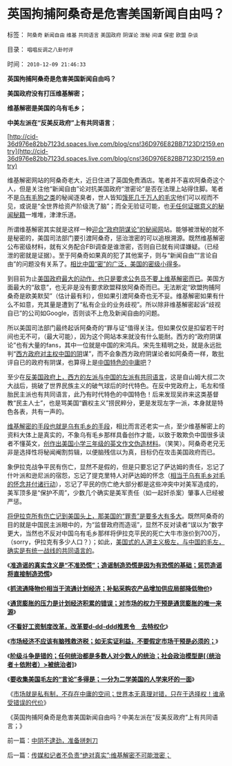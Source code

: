 # 英国拘捕阿桑奇是危害美国新闻自由吗？

标签： `阿桑奇` `新闻自由` `维基` `共同语言` `美国政府` `阴谋论` `泄秘` `间谍` `保密` `欧盟` `杂谈` 

目录： `唱唱反调之八卦时评`

时间： `2010-12-09 21:46:33`

**英国拘捕阿桑奇是危害美国新闻自由吗？**

**美国政府没有打压维基解密；**

**维基解密是美国的乌有毛乡；**

**中美左派在“反美反政府”上有共同语言**；

[http://cid-36d976e82bb7123d.spaces.live.com/blog/cns!36D976E82BB7123D!2159.entry](http://cid-36d976e82bb7123d.spaces.live.com/blog/cns!36D976E82BB7123D!2159.entry)

维基解密网站的阿桑奇老大，近日住进了英国免费酒店。笔者并不喜欢阿桑奇这个人，但是关注他“新闻自由”论对抗美国政府“泄密论”是否在法理上站得住脚。笔者不是[乌有毛狗之类](http://hi.baidu.com/darthchn/blog/item/369488acf4033d004a36d633.html)的秘闻逐臭者，世人皆知[饿死几千万人的毛灾](http://cid-36d976e82bb7123d.spaces.live.com/blog/cns!36D976E82BB7123D!1674.entry)他们可以视而不见，或说是“全世界给资产阶级洗了脑”；而全无验证可能，也[无任何证据意义的秘闻秘籍](../../../2010/4/19/“秘闻秘籍决定论”唯心历史和现实观体现的“国民文化.md)一堆堆，津津乐道。

所谓维基解密其实就是这样一种[迎合“政府阴谋论”的秘闻网](../../../2010/10/12/方舟子司法阴谋论没道理，公检法此案无失误.md)站。能够被泄秘的就不是秘密的，美国司法部门要引渡阿桑奇，惩治泄密的可以追根溯源。既然维基解密公布密级材料，就有义务配合FBI调查是谁泄密，否则自已就有间谍嫌疑。（已经泄的密就是证据）。至于阿桑奇如果真的犯了其他案子，则与“新闻自由”“言论自由”的问题没有关系了。[相比中国“密”的广泛，美国的密级小得多](../../../2010/3/16/部分世界古代史是今天的国家机密.md)。

到目前为止[美国政府最大的动作，也只是要求公务员不要上维基解密而已](../../../2010/7/29/只有特权才能危害市场经济.md)。美国方面最大的“敌意”，也无非是没有要求欧盟释放阿桑奇而已。无法断定“欧盟拘捕阿桑奇是欧美默契”（估计最有利），但如果引渡阿桑奇也无不妥。维基解密如果有什么不如意，充其量是遭到了“私有企业的业务歧视”。所以除非维基解密起诉“歧视自已”的公司如Google，否则谈不上危及新闻自由的问题。

所以美国司法部门最终起诉阿桑奇的“罪与证”值得关注。但如果仅仅是扣留若干时间也无不可，（最大可能），因为这个网站本来就没有什么能耐。西方的“政府阴谋论”也有大量的fans，其中一位就是中国的宋鸿兵。宋先生精明之处，就是永远批判“[西方政府对主权中国的阴](../../../2008/10/20/民族主义阴谋论不受欢迎.md)谋”，而不会象西方政府阴谋论者如阿桑奇一样，敢批评自已的政府有阴谋，也算得上是[中国特色的中庸吧](http://darthvad.blog.sohu.com/132381039.html)？

至少在[反美国政府上，西方的左派与中国的左派有共同语言](http://darthvad.blog.sohu.com/161146952.html)，这是自山姆大叔二次大战后，挑破了世界民族主义的破气球后的时代特色。在反中党政府上，毛左和怪胎民主派也有共同语言，此乃有时代特色的中国特色！后来发现吴祚来这类基督教“民主人士”，也是骂美国“霸权主义”捞民粹分，更是发现左字一派，本身就是特色各表，共有一声的。

[维基解密的手段也就是乌有毛乡的手段](http://hi.baidu.com/darthchn/blog/item/ed4ad95838c09f232934f03c.html)，相比而言还老实一点，至少维基解密上的资料大体上是真实的，不象乌有毛乡那样具备创作才能，以致于敢欺负中国很多读者不懂英文，[创作出美国小学三年级的英文作文伪造材料](http://cid-36d976e82bb7123d.spaces.live.com/blog/cns!36D976E82BB7123D!1898.entry)。（笑笑）。阿桑奇老兄无非是选择性将秘闻阉割剪辑，以便脑残信以为真，目标仍在攻击美国政府而已。

象伊拉克战争平民有伤亡，显然不是假的，但是只要忘记了萨达姆的责任，忘记了什叶派和逊尼派的宿怨，忘记了提克里特人对萨达姆的怀念（[相当于乌有毛乡对毛的怀念并付诸行动](http://hi.baidu.com/darthchn/blog/item/369488acf4033d004a36d633.html)），忘记了平民的伤亡绝大部分都是这些冲突中对美军造成的，美军顶多是“保护不周”，少数几个确实是美军责任（如一起奸杀案）肇事人已经被严惩。

[将伊拉克所有伤亡记到美国头上，那美国的“罪责”是要多大有多大](../../../2010/10/9/波普尔批判的选择性采证和马克思的创造性伪证.md)。既然阿桑奇的目的就是中国民主派眼中的，为“监督政府而造谣”，显然不反对读者“误以为”数字更大，当然也不反对中国乌有毛乡那样将伊拉克平民的死亡大牛市涨价到700万，（sorry，伊拉克有多少人口？）；如此，[美国式的人道主义极左，与中国的毛左，确实是有统一战线的共同语言的](../../../2010/10/18/权威仅用于意识形态；敌视中国的西方左派；.md)。

《[**准造谣的真实含义是“不准恐慌”；造谣制造恐慌是因为有恐慌的基础；惩罚造谣将直接制造恐慌**](../../../2010/11/30/为什么处罚造谣将制造恐慌？.md)》

《[**抓流通降物价相当于流通计划经济；补贴采购农产品增加供应局部降低物价**](../../../2010/12/1/发改委知错能改,抓流通降物价将劳而有过.md)》

《[**通货膨胀的压力是计划经济积累的错误；对市场的权力干预是通货膨胀的唯一来源**](../../../2010/12/2/若有“失去的二十年”将是炎黄庇佑.md)》

《[**不看好工资制度改革，改革要d-dd-ddd推恩令　去特权化**](../../../2010/12/6/不看好工资制度改革；.md)》

《[**市场经济不应该有脑残救济税；如无实证利益，不要假定市场干预是必须的；**](../../../2010/12/7/脑残救济税不合理.md)》

《[**阶级斗争是错的；任何统治都是多数人对少数人的统治；社会政治模型是[（统治者＋依附者）>被统治者]**](../../../2010/12/2/马克思阶级斗争观点和社会政治模型.md)》

《[**要收集美国毛左的“言论”多得是；一分为二学美国的人学来坏的一面**](../../../2010/12/8/一分为二学美国，总是学坏的.md)》

《[市场就是私有制，不存在中庸的空间；世界本无真理对错，只在于选择权！谁承受错误的代价](../../../2010/12/8/世界本无真理对错，只在于选择权和代价归谁；.md)》

《英国拘捕阿桑奇是危害美国新闻自由吗？中美左派在“反美反政府”上有共同语言；》



前一篇：[中阴不逮劲，准备拼刺刀](../../../2010/12/9/中阴不逮劲，准备拼刺刀.md)

后一篇：[传媒和记者不负责“绝对真实”;维基解密不可能泄密；](../../../2010/12/9/传媒和记者不负责“绝对真实”;维基解密不可能泄密；.md)